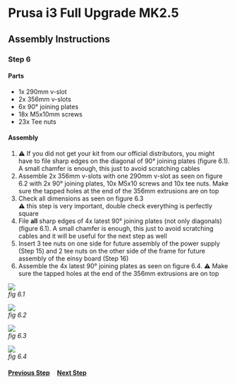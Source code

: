 # Prusa i3 Full Upgrade MK2.5

## Assembly Instructions

### Step 6

#### Parts  

* 1x 290mm v-slot
* 2x 356mm v-slots
* 6x 90° joining plates
* 18x M5x10mm screws
* 23x Tee nuts

#### Assembly

1. :warning: If you did not get your kit from our official distributors, you might have to file sharp edges on the diagonal of 90° joining plates (figure 6.1). A small chamfer is enough, this just to avoid scratching cables
1. Assemble 2x 356mm v-slots with one 290mm v-slot as seen on figure 6.2 with 2x 90° joining plates, 10x M5x10 screws and 10x tee nuts. Make sure the tapped holes at the end of the 356mm extrusions are on top
1. Check all dimensions as seen on figure 6.3<br>
   :warning: this step is very important, double check everything is perfectly square
1. File **all** sharp edges of 4x latest 90° joining plates (not only diagonals) (figure 6.1). A small chamfer is enough, this just to avoid scratching cables and it will be useful for the next step as well
1. Insert 3 tee nuts on one side for future assembly of the power supply (Step 15) and 2 tee nuts on the other side of the frame for future assembly of the einsy board (Step 16) 
1. Assemble the 4x latest 90° joining plates as seen on figure 6.4.
   :warning: Make sure the tapped holes at the end of the 356mm extrusions are on top


![](img/file_90deg_plate.jpg)\
*fig 6.1*

![](img/fig6.2.jpg)\
*fig 6.2*

![](img/fig6.3.jpg)\
*fig 6.3*

![](img/fig6.4.jpg)\
*fig 6.4*

#### [Previous Step](step05.md) &nbsp;&nbsp;&nbsp; [Next Step](step07.md)
